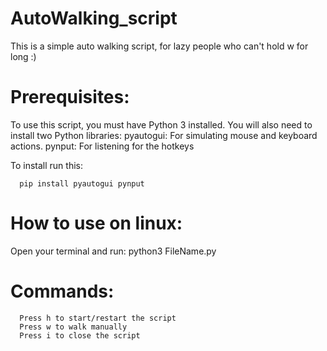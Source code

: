 # AutoWalking_script
This is a simple auto walking script, for lazy people who can't hold w for long :)

# Prerequisites:

To use this script, you must have Python 3 installed. You will also need to install two Python libraries:
pyautogui: For simulating mouse and keyboard actions. 
pynput: For listening for the hotkeys

To install run this: 

      pip install pyautogui pynput

# How to use on linux:
 Open your terminal and run:
 python3 FileName.py

# Commands:
   
      Press h to start/restart the script
      Press w to walk manually
      Press i to close the script
